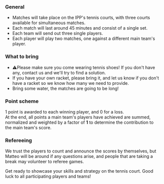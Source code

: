 ### General

- Matches will take place on the IPP's tennis courts, with three courts available for simultaneous matches.
- Each match will last around 45 minutes and consist of a single set.
- Each team will send out three single players.
- Each player will play two matches, one against a different main team's player.

### What to bring

- ⚠️Please make sure you come wearing tennis shoes! If you don't have any, contact us and we'll try to find a solution.
- If you have your own racket, please bring it, and let us know if you don't have a racket so we know how many we need to provide.
- Bring some water, the matches are going to be long!

### Point scheme

1 point is awarded to each winning player, and 0 for a loss.\
At the end, all points a main team's players have achieved are summed, normalized and weighted by a factor of **1** to determine the contribution to the main team's score.

### Refereeing

We trust the players to count and announce the scores by themselves, but Matteo will be around if any questions arise, and people that are taking a break may volunteer to referee games.

Get ready to showcase your skills and strategy on the tennis court. Good luck to all participating players and teams!
